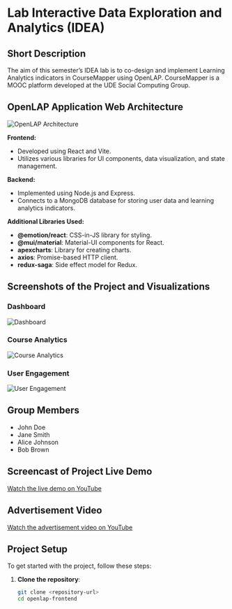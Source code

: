# Lab Interactive Data Exploration and Analytics (IDEA)

## Short Description

The aim of this semester’s IDEA lab is to co-design and implement Learning Analytics indicators in CourseMapper using OpenLAP. CourseMapper is a MOOC platform developed at the UDE Social Computing Group.

## OpenLAP Application Web Architecture

![OpenLAP Architecture](architecture-diagram.png)

**Frontend:**
- Developed using React and Vite.
- Utilizes various libraries for UI components, data visualization, and state management.

**Backend:**
- Implemented using Node.js and Express.
- Connects to a MongoDB database for storing user data and learning analytics indicators.

**Additional Libraries Used:**
- **@emotion/react**: CSS-in-JS library for styling.
- **@mui/material**: Material-UI components for React.
- **apexcharts**: Library for creating charts.
- **axios**: Promise-based HTTP client.
- **redux-saga**: Side effect model for Redux.

## Screenshots of the Project and Visualizations

### Dashboard
![Dashboard](screenshots/dashboard.png)

### Course Analytics
![Course Analytics](screenshots/course-analytics.png)

### User Engagement
![User Engagement](screenshots/user-engagement.png)

## Group Members

- John Doe
- Jane Smith
- Alice Johnson
- Bob Brown

## Screencast of Project Live Demo

[Watch the live demo on YouTube](https://www.youtube.com/watch?v=dQw4w9WgXcQ)

## Advertisement Video

[Watch the advertisement video on YouTube](https://www.youtube.com/watch?v=dQw4w9WgXcQ)

## Project Setup

To get started with the project, follow these steps:

1. **Clone the repository**:
   ```sh
   git clone <repository-url>
   cd openlap-frontend
